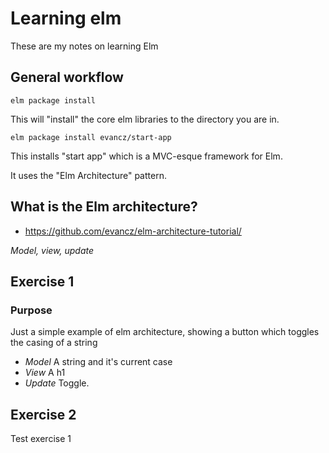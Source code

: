 # Learning elm

These are my notes on learning Elm

## General workflow

    elm package install

This will "install" the core elm libraries to the directory you are in.

    elm package install evancz/start-app

This installs "start app" which is a MVC-esque framework for Elm.

It uses the "Elm Architecture" pattern.

## What is the Elm architecture?

- https://github.com/evancz/elm-architecture-tutorial/

*Model, view, update*


## Exercise 1

### Purpose
Just a simple example of elm architecture, showing a button which toggles the casing of a string

- *Model* A string and it's current case
- *View* A h1
- *Update* Toggle.

## Exercise 2

Test exercise 1
